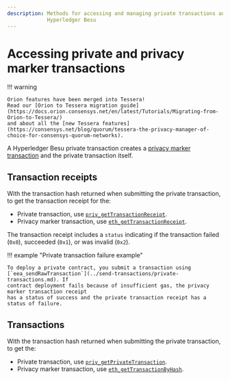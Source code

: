 ```yaml
---
description: Methods for accessing and managing private transactions and privacy groups in
             Hyperledger Besu
---
```


# Accessing private and privacy marker transactions

!!! warning

    Orion features have been merged into Tessera!
    Read our [Orion to Tessera migration guide](https://docs.orion.consensys.net/en/latest/Tutorials/Migrating-from-Orion-to-Tessera/)
    and about all the [new Tessera features](https://consensys.net/blog/quorum/tessera-the-privacy-manager-of-choice-for-consensys-quorum-networks).

A Hyperledger Besu private transaction creates a
[privacy marker transaction](../../concepts/privacy/private-transactions/processing.md) and
the private transaction itself.

## Transaction receipts

With the transaction hash returned when submitting the private transaction, to get the transaction
receipt for the:

* Private transaction, use
  [`priv_getTransactionReceipt`](../../../public-networks/reference/api/index.md#priv_gettransactionreceipt).
* Privacy marker transaction, use
  [`eth_getTransactionReceipt`](../../../public-networks/reference/api/index.md#eth_gettransactionreceipt).

The transaction receipt includes a `status` indicating if the transaction failed (`0x0`), succeeded (`0x1`), or
was invalid (`0x2`).

!!! example "Private transaction failure example"

    To deploy a private contract, you submit a transaction using
    [`eea_sendRawTransaction`](../send-transactions/private-transactions.md). If
    contract deployment fails because of insufficient gas, the privacy marker transaction receipt
    has a status of success and the private transaction receipt has a status of failure.

## Transactions

With the transaction hash returned when submitting the private transaction, to get the:

* Private transaction, use
  [`priv_getPrivateTransaction`](../../../public-networks/reference/api/index.md#priv_getprivatetransaction).
* Privacy marker transaction, use
  [`eth_getTransactionByHash`](../../../public-networks/reference/api/index.md#eth_gettransactionbyhash).

